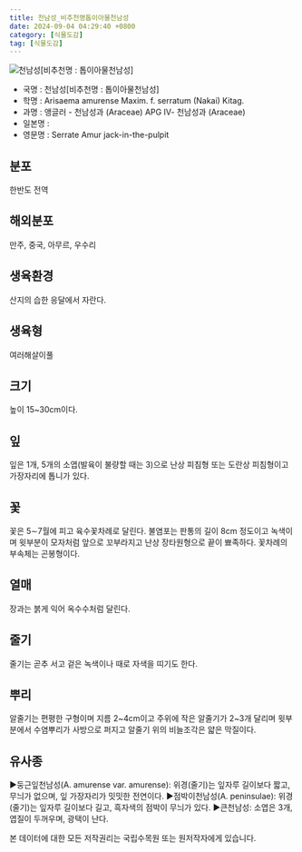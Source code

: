 ```yaml
---
title: 천남성_비추천명톱이아물천남성
date: 2024-09-04 04:29:40 +0800
category: [식물도감]
tag: [식물도감]
---
```




![천남성[비추천명 : 톱이아물천남성]](/fileUpload/plants/basic/Araceae/Arisaema/8979/1_th2.JPG)
- 국명 : 천남성[비추천명 : 톱이아물천남성]
- 학명 : Arisaema amurense Maxim. f. serratum (Nakai) Kitag.
- 과명 : 앵글러 - 천남성과 (Araceae) APG Ⅳ- 천남성과 (Araceae)
- 일본명 : 
- 영문명 : Serrate Amur jack-in-the-pulpit


## 분포
한반도 전역
## 해외분포
만주, 중국, 아무르, 우수리
## 생육환경
산지의 습한 응달에서 자란다.
## 생육형
여러해살이풀
## 크기
높이 15~30cm이다.
## 잎
잎은 1개, 5개의 소엽(발육이 불량할 때는 3)으로 난상 피침형 또는 도란상 피침형이고 가장자리에 톱니가 있다.
## 꽃
꽃은 5∼7월에 피고 육수꽃차례로 달린다. 불염포는 판통의 길이 8cm 정도이고 녹색이며 윗부분이 모자처럼 앞으로 꼬부라지고 난상 장타원형으로 끝이 뾰족하다. 꽃차례의 부속체는 곤봉형이다.
## 열매
장과는 붉게 익어 옥수수처럼 달린다.
## 줄기
줄기는 곧추 서고 겉은 녹색이나 때로 자색을 띠기도 한다.
## 뿌리
알줄기는 편평한 구형이며 지름 2~4cm이고 주위에 작은 알줄기가 2~3개 달리며 윗부분에서 수염뿌리가 사방으로 퍼지고 알줄기 위의 비늘조각은 얇은 막질이다.
## 유사종
▶둥근잎천남성(A. amurense var. amurense): 위경(줄기)는 잎자루 길이보다 짧고, 무늬가 없으며, 잎 가장자리가 밋밋한 전연이다.▶점박이천남성(A. peninsulae): 위경(줄기)는 잎자루 길이보다 길고, 흑자색의 점박이 무늬가 있다.▶큰천남성: 소엽은 3개, 엽질이 두꺼우며, 광택이 난다.






본 데이터에 대한 모든 저작권리는 국립수목원 또는 원저작자에게 있습니다.
